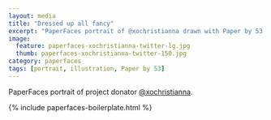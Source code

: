 ```yaml
---
layout: media
title: "Dressed up all fancy"
excerpt: "PaperFaces portrait of @xochristianna drawn with Paper by 53 on an iPad."
image: 
  feature: paperfaces-xochristianna-twitter-lg.jpg
  thumb: paperfaces-xochristianna-twitter-150.jpg
category: paperfaces
tags: [portrait, illustration, Paper by 53]
---
```


PaperFaces portrait of project donator [@xochristianna](http://twitter.com/xochristianna).

{% include paperfaces-boilerplate.html %}